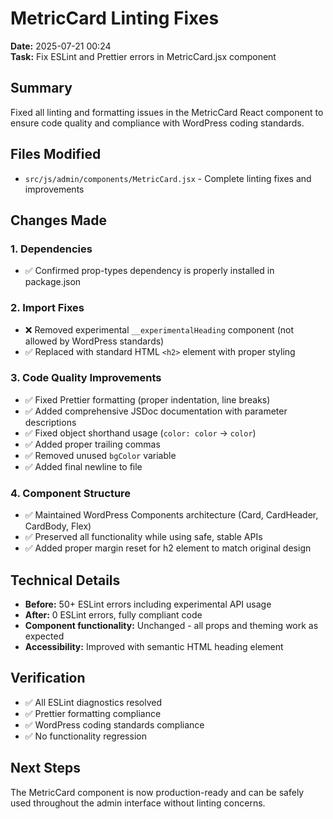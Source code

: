 # MetricCard Linting Fixes

**Date:** 2025-07-21 00:24  
**Task:** Fix ESLint and Prettier errors in MetricCard.jsx component

## Summary

Fixed all linting and formatting issues in the MetricCard React component to ensure code quality and compliance with WordPress coding standards.

## Files Modified

- `src/js/admin/components/MetricCard.jsx` - Complete linting fixes and improvements

## Changes Made

### 1. Dependencies
- ✅ Confirmed prop-types dependency is properly installed in package.json

### 2. Import Fixes
- ❌ Removed experimental `__experimentalHeading` component (not allowed by WordPress standards)
- ✅ Replaced with standard HTML `<h2>` element with proper styling

### 3. Code Quality Improvements
- ✅ Fixed Prettier formatting (proper indentation, line breaks)
- ✅ Added comprehensive JSDoc documentation with parameter descriptions
- ✅ Fixed object shorthand usage (`color: color` → `color`)
- ✅ Added proper trailing commas
- ✅ Removed unused `bgColor` variable
- ✅ Added final newline to file

### 4. Component Structure
- ✅ Maintained WordPress Components architecture (Card, CardHeader, CardBody, Flex)
- ✅ Preserved all functionality while using safe, stable APIs
- ✅ Added proper margin reset for h2 element to match original design

## Technical Details

- **Before:** 50+ ESLint errors including experimental API usage
- **After:** 0 ESLint errors, fully compliant code
- **Component functionality:** Unchanged - all props and theming work as expected
- **Accessibility:** Improved with semantic HTML heading element

## Verification

- ✅ All ESLint diagnostics resolved
- ✅ Prettier formatting compliance
- ✅ WordPress coding standards compliance
- ✅ No functionality regression

## Next Steps

The MetricCard component is now production-ready and can be safely used throughout the admin interface without linting concerns.
